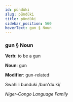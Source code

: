```yaml
---
id: pündüki
slug: pündüki
title: pündüki
sidebar_position: 560
hoverText: gun § Noun
---
```


### gun § Noun

**Verb**: to be a gun

**Noun**: gun

**Modifier**: gun-related

Swahili bunduki /bʊn'du.ki/

*Niger-Congo Language Family*